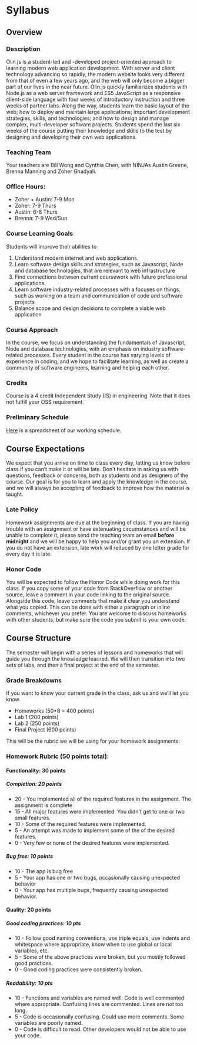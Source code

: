 # Syllabus
## Overview

### Description
Olin.js is a student-led and -developed project-oriented approach to learning modern web application development. With server and client technology advancing so rapidly, the modern website looks very different from that of even a few years ago, and the web will only become a bigger part of our lives in the near future. Olin.js quickly familiarizes students with Node.js as a web server framework and ES5 JavaScript as a responsive client-side language with four weeks of introductory instruction and three weeks of partner labs. Along the way, students learn the basic layout of the web; how to deploy and maintain large applications; important development strategies, skills, and technologies; and how to design and manage complex, multi-developer software projects. Students spend the last six weeks of the course putting their knowledge and skills to the test by designing and developing their own web applications.

### Teaching Team
Your teachers are Bill Wong and Cynthia Chen, with NINJAs Austin Greene, Brenna Manning and Zoher Ghadyali.

### Office Hours:
- Zoher + Austin: 7-9 Mon
- Zoher: 7-9 Thurs
- Austin: 6-8 Thurs
- Brenna: 7-9 Wed/Sun

### Course Learning Goals
Students will improve their abilities to

1. Understand modern internet and web applications.
2. Learn software design skills and strategies, such as Javascript, Node and database technologies, that are relevant to web infrastructure
3. Find connections between current coursework with future professional applications
4. Learn software industry-related processes with a focuses on things, such as working on a team and communication of code and software projects
5. Balance scope and design decisions to complete a viable web application

### Course Approach
In the course, we focus on understanding the fundamentals of Javascript, Node and database technologies, with an emphasis on industry software-related processes. Every student in the course has varying levels of experience in coding, and we hope to facilitate learning, as well as create a community of software engineers, learning and helping each other.

### Credits
Course is a 4 credit Independent Study (IS) in engineering. Note that it does not fulfill your OSS requirement.

### Preliminary Schedule
[Here](https://docs.google.com/spreadsheets/d/1aaNEWrIgBWvTL-FkcwbKU3QO9I5M_iM-H1dddWUBxZo/edit?usp=sharing) is a spreadsheet of our working schedule.

## Course Expectations
We expect that you arrive on time to class every day, letting us know before class if you can’t make it or will be late. Don’t hesitate in asking us with questions, feedback or concerns, both as students and as designers of the course. Our goal is for you to learn and apply the knowledge in the course, and we will always be accepting of feedback to improve how the material is taught. 

### Late Policy
Homework assignments are due at the beginning of class. If you are having trouble with an assignment or have extenuating circumstances and will be unable to complete it, please send the teaching team an email **before midnight** and we will be happy to help you and/or grant you an extension. If you do not have an extension, late work will reduced by one letter grade for every day it is late.

### Honor Code
You will be expected to follow the Honor Code while doing work for this class. If you copy some of your code from StackOverflow or another source, leave a comment in your code linking to the original source. Alongside this code, leave comments that make it clear you understand what you copied. This can be done with either a paragraph or inline comments, whichever you prefer. You are welcome to discuss homeworks with other students, but make sure the code you submit is your own code.

## Course Structure
The semester will begin with a series of lessons and homeworks that will guide you through the knowledge learned. We will then transition into two sets of labs, and then a final project at the end of the semester.

### Grade Breakdowns
If you want to know your current grade in the class, ask us and we’ll let you know.
* Homeworks (50*8 = 400 points)
* Lab 1 (200 points)
* Lab 2 (250 points)
* Final Project (600 points)

This will be the rubric we will be using for your homework assignments:

### Homework Rubric (50 points total):

#### Functionality: 30 points
##### Completion: 20 points
* 20 - You implemented all of the required features in the assignment. The assignment is complete
* 15 - All major features were implemented. You didn't get to one or two small features.
* 10 - Some of the required features were implemented.
* 5 - An attempt was made to implement some of the of the desired features.
* 0 - Very few or none of the desired features were implemented.

##### Bug free: 10 points
* 10 - The app is bug free
* 5 - Your app has one or two bugs, occasionally causing unexpected behavior
* 0 - Your app has multiple bugs, frequently causing unexpected behavior.

#### Quality: 20 points
##### Good coding practices: 10 pts
* 10 - Follow good naming conventions, use triple equals, use indents and whitespace where appropriate, know when to use global or local variables, etc.
* 5 - Some of the above practices were broken, but you mostly followed good practices.
* 0 - Good coding practices were consistently broken.

##### Readability: 10 pts
* 10 - Functions and variables are named well. Code is well commented where appropriate. Confusing lines are commented. Lines are not too long.
* 5 - Code is occasionally confusing. Could use more comments. Some variables are poorly named.
* 0 - Code is difficult to read. Other developers would not be able to use your code.

